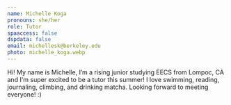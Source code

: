 ```yaml
---
name: Michelle Koga
pronouns: she/her
role: Tutor
spaaccess: false
dspdata: false
email: michellesk@berkeley.edu
photo: michelle_koga.webp
---
```



Hi! My name is Michelle, I’m a rising junior studying EECS from Lompoc, CA and I'm super excited to be a tutor this summer! I love swimming, reading, journaling, climbing, and drinking matcha. Looking forward to meeting everyone! :)